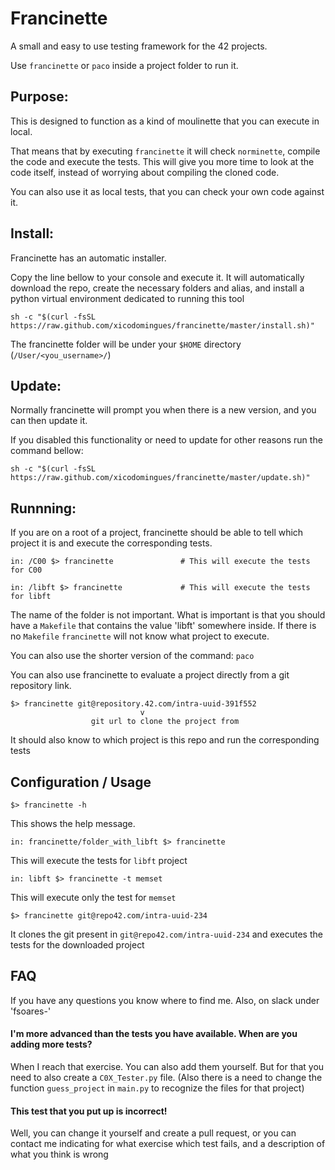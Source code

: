 # Francinette

A small and easy to use testing framework for the 42 projects.

Use `francinette` or `paco` inside a project folder to run it.


## Purpose:

This is designed to function as a kind of moulinette that you can execute in local.

That means that by executing `francinette` it will check `norminette`, compile the
code and execute the tests. This will give you more time to look at the code itself,
instead of worrying about compiling the cloned code.

You can also use it as local tests, that you can check your own code against it.


## Install:
Francinette has an automatic installer.

Copy the line bellow to your console and execute it. It will automatically download the repo,
create the necessary folders and alias, and install a python virtual environment dedicated to running this tool

```
sh -c "$(curl -fsSL https://raw.github.com/xicodomingues/francinette/master/install.sh)"
```

The francinette folder will be under your `$HOME` directory (`/User/<you_username>/`)

## Update:
Normally francinette will prompt you when there is a new version, and you can then update it.

If you disabled this functionality or need to update for other reasons run the command bellow:

```
sh -c "$(curl -fsSL https://raw.github.com/xicodomingues/francinette/master/update.sh)"
```

## Runnning:

If you are on a root of a project, francinette should be able to tell which project
it is and execute the corresponding tests.

```
in: /C00 $> francinette               # This will execute the tests for C00

in: /libft $> francinette             # This will execute the tests for libft
```

The name of the folder is not important. What is important is that you should have a `Makefile`
that contains the value 'libft' somewhere inside. If there is no `Makefile` `francinette` will
not know what project to execute.

You can also use the shorter version of the command: `paco`

You can also use francinette to evaluate a project directly from a git repository link.

```
$> francinette git@repository.42.com/intra-uuid-391f552
                             v
                  git url to clone the project from
```

It should also know to which project is this repo and run the corresponding tests

## Configuration / Usage

```
$> francinette -h
```
This shows the help message.

```
in: francinette/folder_with_libft $> francinette
```

This will execute the tests for `libft` project

```
in: libft $> francinette -t memset
```

This will execute only the test for `memset`

```
$> francinette git@repo42.com/intra-uuid-234
```

It clones the git present in `git@repo42.com/intra-uuid-234` and executes the tests for the downloaded project

## FAQ

If you have any questions you know where to find me. Also, on slack under 'fsoares-'

#### I'm more advanced than the tests you have available. When are you adding more tests?

When I reach that exercise. You can also add them yourself. But for that you need to also
create a `C0X_Tester.py` file. (Also there is a need to change the function `guess_project`
in `main.py` to recognize the files for that project)

#### This test that you put up is incorrect!

Well, you can change it yourself and create a pull request, or you can contact me indicating
for what exercise which test fails, and a description of what you think is wrong
